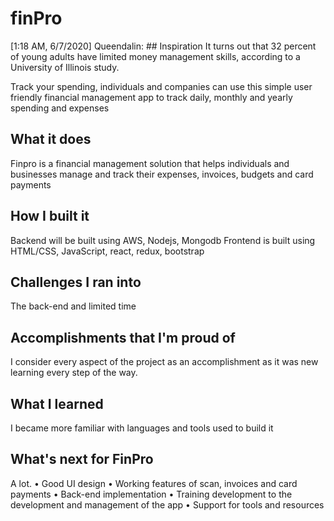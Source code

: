 # finPro
[1:18 AM, 6/7/2020] Queendalin: ## Inspiration
It turns out that 32 percent of young adults have limited money management skills, according to a University of Illinois study.

Track your spending, individuals and companies can use this simple user friendly financial management app to track daily, monthly and yearly spending and expenses
## What it does
Finpro is a financial management solution that helps individuals and businesses manage and track their expenses, invoices, budgets and card payments
## How I built it
Backend will be built using AWS, Nodejs, Mongodb
Frontend is built using HTML/CSS, JavaScript, react, redux, bootstrap
## Challenges I ran into
The back-end and limited time
## Accomplishments that I'm proud of
I consider every aspect of the project as an accomplishment as it was new learning every step of the way.
## What I learned
I became more familiar with languages and tools used to build it
## What's next for FinPro
A lot. 
• Good UI design
• Working features of scan, invoices and card payments
• Back-end implementation
• Training development to the development and management of the app
• Support for tools and resources